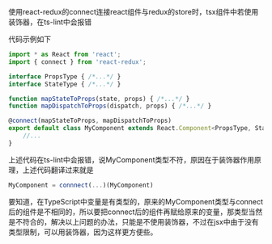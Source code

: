使用react-redux的connect连接react组件与redux的store时，tsx组件中若使用装饰器，在ts-lint中会报错

代码示例如下

```ts
import * as React from 'react';
import { connect } from 'react-redux';

interface PropsType { /*...*/ }
interface StateType { /*...*/ }

function mapStateToProps(state, props) { /*...*/ }
function mapDispatchToProps(dispatch, props) { /*...*/ }

@connect(mapStateToProps, mapDispatchToProps)
export default class MyComponent extends React.Component<PropsType, StateType> {
    //...
}
```

上述代码在ts-lint中会报错，说MyComponent类型不符，原因在于装饰器作用原理，上述代码翻译过来就是

```ts
MyComponent = connnect(...)(MyComponent)
```

要知道，在TypeScript中变量是有类型的，原来的MyComponent类型与connect后的组件是不相同的，所以要把connect后的组件再赋给原来的变量，那类型当然是不符合的，解决以上问题的办法，只能是不使用装饰器，不过在jsx中由于没有类型限制，可以用装饰器，因为这样更方便些。